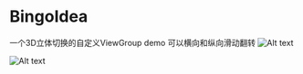 # BingoIdea
一个3D立体切换的自定义ViewGroup demo
可以横向和纵向滑动翻转
![Alt text](https://github.com/zengge6668/BingoIdea/raw/master/Screenshots/switch_horizon.png)

![Alt text](https://github.com/zengge6668/BingoIdea/raw/master/Screenshots/switch_vertical.png)
